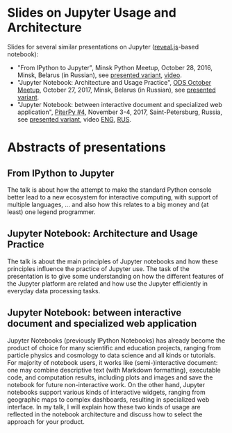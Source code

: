 # Slides on Jupyter Usage and Architecture

Slides for several similar presentations on Jupyter 
([reveal.js](http://lab.hakim.se/reveal-js/)-based notebook):
 
* "From IPython to Jupyter", Minsk Python Meetup, October 28, 2016, Minsk, Belarus (in Russian),
  see [presented variant](https://github.com/karelin/meetup_jupyter/tree/meetup_oct_2016),
  [video](https://www.youtube.com/watch?v=l43z05jC-X4).
* "Jupyter Notebook: Architecture and Usage Practice", 
  [ODS October Meetup](https://events.dev.by/open-data-science-october-meetup),
  October 27, 2017, Minsk, Belarus (in Russian), see
  [presented variant](https://github.com/karelin/meetup_jupyter/tree/ods_meetup_oct_2016).
* "Jupyter Notebook: between interactive document and specialized web application",
  [PiterPy #4](http://www.piterpy.com), November 3-4, 2017, Saint-Petersburg, Russia,
  see [presented variant](https://github.com/karelin/meetup_jupyter/tree/piterpy-2017),
  video [ENG](https://www.youtube.com/watch?v=9b3gLX2aRBY),
  [RUS](https://www.youtube.com/watch?v=aCc1Wc8OobU).

# Abstracts of presentations

## From IPython to Jupyter

The talk is about how the attempt to make the standard Python console better lead to
a new ecosystem for interactive computing, with support of multiple languages, ...
and also how this relates to a big money and (at least) one legend programmer.

## Jupyter Notebook: Architecture and Usage Practice

The talk is about the main principles of Jupyter notebooks and how these principles
influence the practice of Jupyter use. The task of the presentation is to give some
understanding on how the different features of the Jupyter platform are related and how
use the Jupyter efficiently in everyday data processing tasks.

## Jupyter Notebook: between interactive document and specialized web application

Jupyter Notebooks (previously IPython Notebooks) has already become the product of choice
for many scientific and education projects, ranging from particle physics and cosmology
to data science and all kinds or tutorials. For majority of notebook users, it works like
(semi-)interactive document: one may combine descriptive text (with Markdown formatting),
executable code, and computation results, including plots and images and save the notebook
for future non-interactive work. On the other hand, Jupyter notebooks support various kinds
of interactive widgets, ranging from geographic maps to complex dashboards, resulting in
specialized web interface. In my talk, I will explain how these two kinds of usage are
reflected in the notebook architecture and discuss how to select the approach for your
product.
